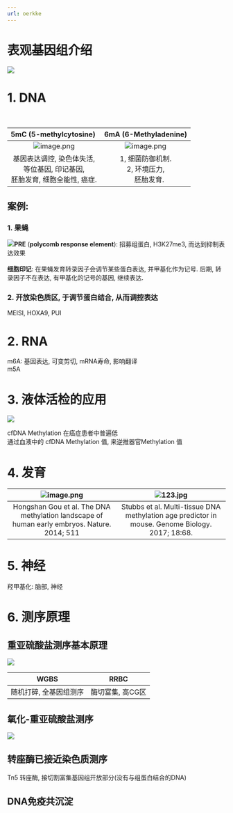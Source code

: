 ```yaml
---
url: oerkke
---
```


# 表观基因组介绍



![](https://cdn.nlark.com/yuque/0/2020/svg/691897/1586540041444-591ddad7-09b6-4ffd-aba2-2c0f2fb1e67e.svg)<a name="dYbYE"></a>
# 1. DNA
  <br />

| 5mC (5-methylcytosine)  | 6mA (6-Methyladenine) |
| :---: | :---: |
| ![image.png](https://cdn.nlark.com/yuque/0/2020/png/691897/1586530131618-94191683-4f98-49ff-903d-01365b93864a.png#align=left&display=inline&height=126&name=image.png&originHeight=126&originWidth=129&size=10006&status=done&style=none&width=129) | ![image.png](https://cdn.nlark.com/yuque/0/2020/png/691897/1586530218433-4e2aae0a-5a7e-4f59-a0b1-a2407499062d.png#align=left&display=inline&height=100&name=image.png&originHeight=100&originWidth=107&size=9241&status=done&style=none&width=107) |
| 基因表达调控, 染色体失活,<br />等位基因, 印记基因,<br />胚胎发育, 细胞全能性, 癌症. | 1, 细菌防御机制.<br />2, 环境压力,<br />    胚胎发育. |



<a name="ioOSv"></a>
## 案例:
<a name="SGn4T"></a>
### 1. 果蝇
![](https://cdn.nlark.com/yuque/0/2020/svg/691897/1586540041516-426162ee-0faa-4d72-b689-7be19c17f457.svg)**PRE** (**polycomb response element**): 招募组蛋白, H3K27me3, 而达到抑制表达效果<br />
<br />**细胞印记**: 在果蝇发育转录因子会调节某些蛋白表达, 并甲基化作为记号. 后期, 转录因子不在表达, 有甲基化的记号的基因, 继续表达.

<a name="rnSC8"></a>
### 2. 开放染色质区, 于调节蛋白结合, 从而调控表达
MEISI, HOXA9, PUI<br />

<a name="yYcMJ"></a>
# 2. RNA
m6A: 基因表达, 可变剪切, mRNA寿命, 影响翻译<br />m5A<br />

<a name="dVpB2"></a>
# 3. 液体活检的应用
![](https://cdn.nlark.com/yuque/0/2020/svg/691897/1586540041529-6579e83b-4d86-41ce-96a6-e561eea5ea59.svg)

cfDNA Methylation 在癌症患者中普遍低<br />通过血液中的 cfDNA Methylation 值, 来逆推器官Methylation 值<br />

<a name="SNPTZ"></a>
# 4. 发育
| ![image.png](https://cdn.nlark.com/yuque/0/2020/png/691897/1586533976825-fe42b189-0bb8-4993-a800-1e5ebb4374cb.png#align=left&display=inline&height=197&name=image.png&originHeight=197&originWidth=250&size=25590&status=done&style=none&width=250) | ![123.jpg](https://cdn.nlark.com/yuque/0/2020/jpeg/691897/1586534209251-0200253f-dc9f-4e56-8e54-b2f6ff469675.jpeg#align=left&display=inline&height=189&name=123.jpg&originHeight=189&originWidth=188&size=6169&status=done&style=none&width=188) |
| :---: | :---: |
| Hongshan Gou et al. The DNA methylation landscape of human early embryos. Nature. 2014; 511 | Stubbs et al. Multi-tissue DNA methylation age predictor in mouse. Genome Biology. 2017; 18:68. |



<a name="vXhIG"></a>
# 5. 神经
羟甲基化: 脑部, 神经<br />

<a name="aomJ2"></a>
# 6. 测序原理
<a name="Wmbgi"></a>
## 重亚硫酸盐测序基本原理
![](https://cdn.nlark.com/yuque/0/2020/svg/691897/1586540041598-e9d7b265-ab72-4185-a652-dbd5bbfd2da4.svg)


| WGBS | RRBC |
| --- | --- |
| 随机打碎, 全基因组测序 | 酶切富集, 高CG区 |



<a name="aPU11"></a>
## 氧化-重亚硫酸盐测序
![](https://cdn.nlark.com/yuque/0/2020/svg/691897/1586540041646-7d03c530-0d66-4171-9cb6-54f5d92cbea5.svg)<a name="5MgOk"></a>
## 转座酶已接近染色质测序
Tn5 转座酶, 接切割富集基因组开放部分(没有与组蛋白结合的DNA)<br />

<a name="l5SiE"></a>
## DNA免疫共沉淀
